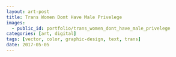 ```yaml
---
layout: art-post
title: Trans Women Dont Have Male Privelege
images:
  - public_id: portfolio/trans_women_dont_have_male_privelege
categories: [art, digital]
tags: [vector, color, graphic-design, text, trans]
date: 2017-05-05
---
```

